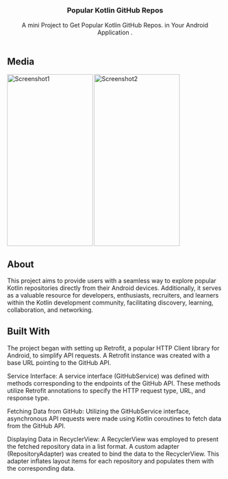   <h3 align="center">Popular Kotlin GitHub Repos </h3>

  <p align="center">
    A mini Project to Get Popular Kotlin GitHub Repos. in Your Android Application .
    <br/>
    <br/>
  </p>
</p>



## Media
<img src="https://github.com/Aditys018/PopularKotlinGitHBRepos/assets/100122761/84d5b6d6-f414-4c49-a3e7-1a2d98a9dc61" width="200" height="400" align="left" alt="Screenshot1">


<img src="https://github.com/Aditys018/PopularKotlinGitHBRepos/assets/100122761/09609755-b11a-4dbb-b49a-07ae2ecdcb3e" width="200" height="400" align="center" alt="Screenshot2">






## About
This project aims to provide users with a seamless way to explore popular Kotlin repositories directly from their Android devices. Additionally, it serves as a valuable resource for developers, enthusiasts, recruiters, and learners within the Kotlin development community, facilitating discovery, learning, collaboration, and networking.


## Built With

The project began with setting up Retrofit, a popular HTTP Client library for Android, to simplify API requests. A Retrofit instance was created with a base URL pointing to the GitHub API.

Service Interface: A service interface (GitHubService) was defined with methods corresponding to the endpoints of the GitHub API. These methods utilize Retrofit annotations to specify the HTTP request type, URL, and response type.

Fetching Data from GitHub: Utilizing the GitHubService interface, asynchronous API requests were made using Kotlin coroutines to fetch data from the GitHub API.

Displaying Data in RecyclerView: A RecyclerView was employed to present the fetched repository data in a list format. A custom adapter (RepositoryAdapter) was created to bind the data to the RecyclerView. This adapter inflates layout items for each repository and populates them with the corresponding data.







